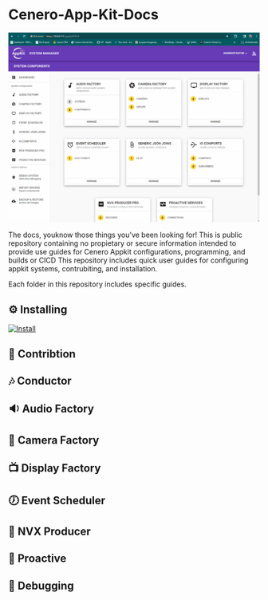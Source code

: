 # Cenero-App-Kit-Docs

![Readme Image](./home.gif)

The docs, youknow those things you've been looking for!  This is public repository containing no propietary or secure information intended to provide use guides for Cenero Appkit configurations, programming, and builds or CICD
This repository includes quick user guides for configuring appkit systems, contrubiting, and installation.

Each folder in this repository includes specific guides.

## ⚙ Installing

[![Install](https://img.shields.io/badge/LOAD-PROGRAMS-blue)](https://github.com/CeneroLLC/Cenero-App-Kit-Docs/1.%20Installing)



## 👥 Contribtion

## 🎶 Conductor

## 🔉 Audio Factory

## 🎥 Camera Factory

## 📺 Display Factory

## 🕖 Event Scheduler

## 📼 NVX Producer

## 🔕 Proactive

## 🐜 Debugging